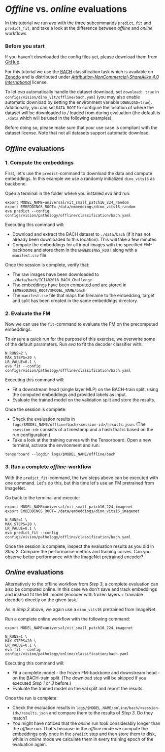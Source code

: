 # *Offline* vs. *online* evaluations

In this tutorial we run *eva* with the three subcommands `predict`, `fit` and `predict_fit`, and take a look at the difference between *offline* and *online* workflows.

### Before you start
If you haven't downloaded the config files yet, please download them from [GitHub](https://github.com/kaiko-ai/eva/tree/0.0.2).

For this tutorial we use the [BACH](../../datasets/bach.md) classification task which is available on [Zenodo](https://zenodo.org/records/3632035) and is distributed under [*Attribution-NonCommercial-ShareAlike 4.0 International*](https://creativecommons.org/licenses/by-nc-nd/4.0/legalcode) license.

To let *eva* automatically handle the dataset download, set `download: true` in `configs/vision/dino_vit/offline/bach.yaml` (you may also enable automatic download by setting the environment variable `DOWNLOAD=true`). Additionally, you can set `DATA_ROOT` to configure the location of where the dataset will be downloaded to / loaded from during evaluation (the default is `./data` which will be used in the following examples).

Before doing so, please make sure that your use case is compliant with the dataset license. Note that not all datasets support automatic download.

## *Offline* evaluations

### 1. Compute the embeddings

First, let's use the `predict`-command to download the data and compute embeddings. In this example we use a randomly initialized `dino_vits16` as backbone.

Open a terminal in the folder where you installed *eva* and run:

```
export MODEL_NAME=universal/vit_small_patch16_224_random
export EMBEDDINGS_ROOT=./data/embeddings/dino_vits16_random
eva predict --config configs/vision/pathology/offline/classification/bach.yaml
```

Executing this command will:

 - Download and extract the BACH dataset to `./data/bach` (if it has not already been downloaded to this location). This will take a few minutes.
 - Compute the embeddings for all input images with the specified FM-backbone and store them in the `EMBEDDINGS_ROOT` along with a `manifest.csv` file.

Once the session is complete, verify that:

- The raw images have been downloaded to `./data/bach/ICIAR2018_BACH_Challenge`
- The embeddings have been computed and are stored in `$EMBEDDINGS_ROOT/$MODEL_NAME/bach`
- The `manifest.csv` file that maps the filename to the embedding, target and split has been created in the same embeddings directory.

### 2. Evaluate the FM 

Now we can use the `fit`-command to evaluate the FM on the precomputed embeddings.

To ensure a quick run for the purpose of this exercise, we overwrite some of the default parameters. Run *eva* to fit the decoder classifier with:

```
N_RUNS=2 \
MAX_STEPS=20 \
LR_VALUE=0.1 \
eva fit --config configs/vision/pathology/offline/classification/bach.yaml
```

Executing this command will:

 - Fit a downstream head (single layer MLP) on the BACH-train split, using the computed embeddings and provided labels as input.
 - Evaluate the trained model on the validation split and store the results.

Once the session is complete:

- Check the evaluation results in `logs/$MODEL_NAME/offline/bach/<session-id>/results.json`. (The `<session-id>` consists of a timestamp and a hash that is based on the run configuration.)
- Take a look at the training curves with the Tensorboard. Open a new terminal, activate the environment and run:
```
tensorboard --logdir logs/$MODEL_NAME/offline/bach
```

### 3. Run a complete *offline*-workflow

With the `predict_fit`-command, the two steps above can be executed with one command. Let's do this, but this time let's use an FM pretrained from ImageNet.

Go back to the terminal and execute:
```
export MODEL_NAME=universal/vit_small_patch16_224_imagenet
export EMBEDDINGS_ROOT=./data/embeddings/dino_vits16_imagenet

N_RUNS=1 \
MAX_STEPS=20 \
LR_VALUE=0.1 \
eva predict_fit --config configs/vision/pathology/offline/classification/bach.yaml
```

Once the session is complete, inspect the evaluation results as you did in *Step 2*. Compare the performance metrics and training curves. Can you observe better performance with the ImageNet pretrained encoder?

## *Online* evaluations

Alternatively to the offline workflow from *Step 3*, a complete evaluation can also be computed online. In this case we don't save and track embeddings and instead fit the ML model (encoder with frozen layers + trainable decoder) directly on the given task.

As in *Step 3* above, we again use a `dino_vits16` pretrained from ImageNet. 

Run a complete online workflow with the following command:
```
export MODEL_NAME=universal/vit_small_patch16_224_imagenet

N_RUNS=1 \
MAX_STEPS=20 \
LR_VALUE=0.1 \
eva fit --config configs/vision/pathology/online/classification/bach.yaml
```

Executing this command will:

 - Fit a complete model - the frozen FM-backbone and downstream head - on the BACH-train split. (The download step will be skipped if you executed *Step 1* or *3* before.)
 - Evaluate the trained model on the val split and report the results

Once the run is complete:

- Check the evaluation results in `logs/$MODEL_NAME/online/bach/<session-id>/results.json` and compare them to the results of *Step 3*. Do they match?
- You might have noticed that the *online* run took considerably longer than the *offline* run. That's because in the *offline* mode we compute the embeddings only once in the `predict` step and then store them to disk, while in *online* mode we calculate them in every training epoch of the evaluation again.
